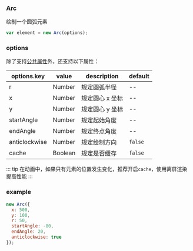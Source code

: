### Arc

绘制一个圆弧元素

```js
var element = new Arc(options);
```

### options

除了支持[公共属性](/docs/element.html#options)外，还支持以下属性：

| options.key   | value   | description     | default |
| ------------- | ------- | --------------- | ------- |
| r             | Number  | 规定圆弧半径    | --      |
| x             | Number  | 规定圆心 x 坐标 | --      |
| y             | Number  | 规定圆心 y 坐标 | --      |
| startAngle    | Number  | 规定起始角度    | --      |
| endAngle      | Number  | 规定终点角度    | --      |
| anticlockwise | Number  | 规定绘制方向    | `false` |
| cache         | Boolean | 规定是否缓存    | `false` |

::: tip
在动画中，如果只有元素的位置发生变化，推荐开启`cache`，使用离屏渲染提高性能
:::

### example

```js
new Arc({
  x: 500,
  y: 100,
  r: 50,
  startAngle: -80,
  endAngle: 20,
  anticlockwise: true
});
```
